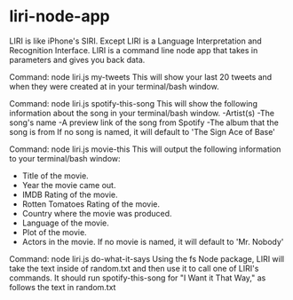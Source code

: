 # liri-node-app

LIRI is like iPhone's SIRI. Except LIRI is a Language Interpretation and Recognition Interface. LIRI is a command line node app that takes in parameters and gives you back data.

Command: node liri.js my-tweets
This will show your last 20 tweets and when they were created at in your terminal/bash window.

Command: node liri.js spotify-this-song <song name here>
This will show the following information about the song in your terminal/bash window.
-Artist(s)
-The song's name
-A preview link of the song from Spotify
-The album that the song is from
If no song is named, it will default to 'The Sign Ace of Base'
  
Command: node liri.js movie-this <movie name here>
This will output the following information to your terminal/bash window:
  * Title of the movie.
  * Year the movie came out.
  * IMDB Rating of the movie.
  * Rotten Tomatoes Rating of the movie.
  * Country where the movie was produced.
  * Language of the movie.
  * Plot of the movie.
  * Actors in the movie.
If no movie is named, it will default to 'Mr. Nobody'

Command: node liri.js do-what-it-says
Using the fs Node package, LIRI will take the text inside of random.txt and then use it to call one of LIRI's commands.
It should run spotify-this-song for "I Want it That Way," as follows the text in random.txt

